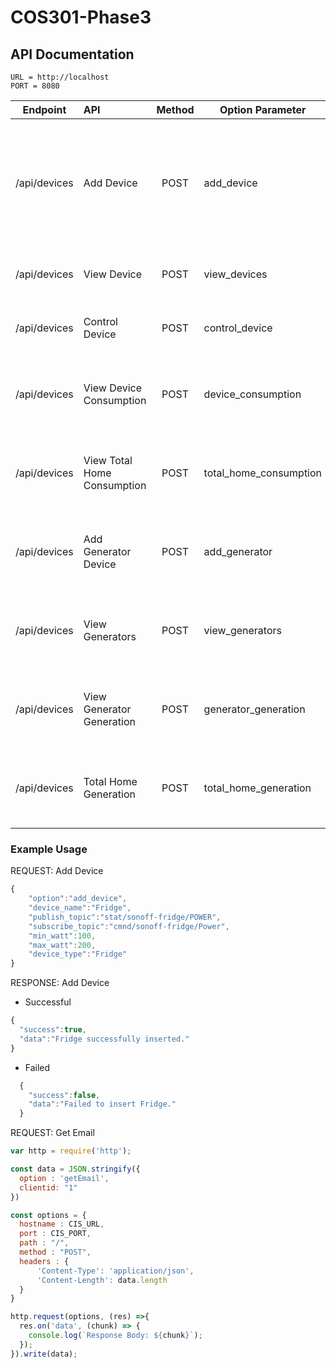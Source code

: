 # COS301-Phase3

## API Documentation
    
    URL = http://localhost
    PORT = 8080
  

| Endpoint  | API              | Method 	|Option Parameter| Parameters  | Response   | 
|:--------: |:------------     | :--:  	  | ----------- |-------------|----------|
| /api/devices         |Add Device   | POST   	| add_device      |option: string <br/> devicename: string <br/> publish_topic: string <br/> subscribe_topic: string <br/> max_watts:  int <br/> device_type: string <br/>| success: boolean <br> data: string |
| /api/devices          |View Device | POST     | view_devices  |option: string <br/> clientId: string | status: string <br> message: string|
|  /api/devices           |Control Device | POST   	| control_device  |option: string <br/> clientId: string | status: string <br> message: string  |
|  /api/devices           |View Device Consumption         | POST   	| device_consumption    |option: string <br/> clientId: string | email: string <br> name: string <br> surname: string  |
| /api/devices            |View Total Home Consumption         | POST   	| total_home_consumption    |option: string <br/> clientId: string | email: string <br> name: string <br> surname: string  |
|  /api/devices           |Add Generator Device        | POST   	| add_generator    |option: string <br/> clientId: string | email: string <br> name: string <br> surname: string  |
|  /api/devices           |View Generators       | POST   	|  view_generators  |option: string <br/> clientId: string | email: string <br> name: string <br> surname: string  |
|  /api/devices           |View Generator Generation       | POST   	| generator_generation    |option: string <br/> clientId: string | email: string <br> name: string <br> surname: string  |
|  /api/devices          |Total Home Generation       | POST   	| total_home_generation    |option: string <br/> clientId: string | email: string <br> name: string <br> surname: string  |

### Example Usage

REQUEST: Add Device
```javascript
{
    "option":"add_device",
    "device_name":"Fridge",
    "publish_topic":"stat/sonoff-fridge/POWER",
    "subscribe_topic":"cmnd/sonoff-fridge/Power",
    "min_watt":100,
    "max_watt":200,
    "device_type":"Fridge"
}
```

RESPONSE: Add Device 
    
  * Successful
```javascript
{
  "success":true,
  "data":"Fridge successfully inserted."
}
```

  * Failed
```javascript
  {
    "success":false,
    "data":"Failed to insert Fridge."
  }
```

REQUEST: Get Email
```javascript
var http = require('http');

const data = JSON.stringify({
  option : 'getEmail',
  clientid: "1"
})

const options = {
  hostname : CIS_URL,
  port : CIS_PORT,
  path : "/",
  method : "POST",
  headers : {
      'Content-Type': 'application/json',
      'Content-Length': data.length
  }
}

http.request(options, (res) =>{
  res.on('data', (chunk) => {
    console.log(`Response Body: ${chunk}`);
  });
}).write(data);
```
